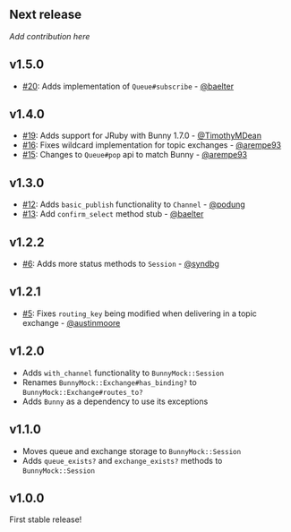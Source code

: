 ## Next release

_Add contribution here_

## v1.5.0

* [#20](https://github.com/arempe93/bunny-mock/pull/20): Adds implementation of `Queue#subscribe` - [@baelter](https://github.com/baelter)

## v1.4.0

* [#19](https://github.com/arempe93/bunny-mock/pull/12): Adds support for JRuby with Bunny 1.7.0 - [@TimothyMDean](https://github.com/TimothyMDean)
* [#16](https://github.com/arempe93/bunny-mock/issues/16): Fixes wildcard implementation for topic exchanges - [@arempe93](https://github.com/arempe93)
* [#15](https://github.com/arempe93/bunny-mock/issues/15): Changes to `Queue#pop` api to match Bunny - [@arempe93](https://github.com/arempe93)

## v1.3.0

* [#12](https://github.com/arempe93/bunny-mock/pull/12): Adds `basic_publish` functionality to `Channel` - [@podung](https://github.com/podung)
* [#13](https://github.com/arempe93/bunny-mock/pull/13): Add `confirm_select` method stub - [@baelter](https://github.com/baelter)

## v1.2.2

* [#6](https://github.com/arempe93/bunny-mock/pull/6): Adds more status methods to `Session` - [@syndbg](https://github.com/syndbg)

## v1.2.1

* [#5](https://github.com/arempe93/bunny-mock/pull/5): Fixes `routing_key` being modified when delivering in a topic exchange - [@austinmoore](https://github.com/austinmoore)

## v1.2.0

* Adds `with_channel` functionality to `BunnyMock::Session`
* Renames `BunnyMock::Exchange#has_binding?` to `BunnyMock::Exchange#routes_to?`
* Adds `Bunny` as a dependency to use its exceptions

## v1.1.0

* Moves queue and exchange storage to `BunnyMock::Session`
* Adds `queue_exists?` and `exchange_exists?` methods to `BunnyMock::Session`

## v1.0.0

First stable release!
